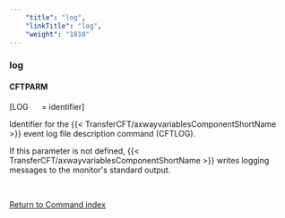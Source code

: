 ```yaml
---
    "title": "log",
    "linkTitle": "log",
    "weight": "1810"
---
```

<span id="log"></span>

### log

#### CFTPARM

[LOG      = identifier]

Identifier for the {{< TransferCFT/axwayvariablesComponentShortName  >}} event
log file description command (CFTLOG).

If this parameter is not defined, {{< TransferCFT/axwayvariablesComponentShortName  >}} writes logging
messages to the monitor's standard output.

 

[Return to Command index](../../)
